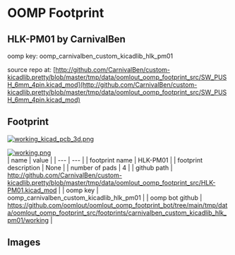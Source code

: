 # OOMP Footprint  
## HLK-PM01  by CarnivalBen  
  
oomp key: oomp_carnivalben_custom_kicadlib_hlk_pm01  
  
source repo at: [http://github.com/CarnivalBen/custom-kicadlib.pretty/blob/master/tmp/data/oomlout_oomp_footprint_src/SW_PUSH_6mm_4pin.kicad_mod](http://github.com/CarnivalBen/custom-kicadlib.pretty/blob/master/tmp/data/oomlout_oomp_footprint_src/SW_PUSH_6mm_4pin.kicad_mod)  
## Footprint  
  
[![working_kicad_pcb_3d.png](working_kicad_pcb_3d_600.png)](working_kicad_pcb_3d.png)  
  
[![working.png](working_600.png)](working.png)  
| name | value | 
| --- | --- | 
| footprint name | HLK-PM01 | 
| footprint description | None | 
| number of pads | 4 | 
| github path | http://github.com/CarnivalBen/custom-kicadlib.pretty/blob/master/tmp/data/oomlout_oomp_footprint_src/HLK-PM01.kicad_mod | 
| oomp key | oomp_carnivalben_custom_kicadlib_hlk_pm01 | 
| oomp bot github | https://github.com/oomlout/oomlout_oomp_footprint_bot/tree/main/tmp/data/oomlout_oomp_footprint_src/footprints/carnivalben_custom_kicadlib_hlk_pm01/working | 
## Images  
